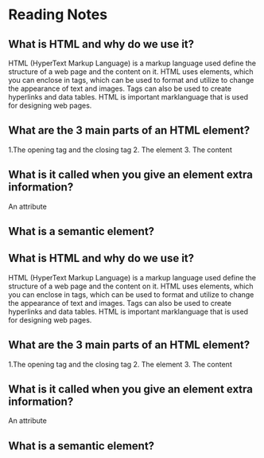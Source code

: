 # Reading Notes

## What is HTML and why do we use it?

HTML (HyperText Markup Language) is a markup language used define the structure of a web page and the content on it. HTML uses elements, which you can enclose in tags, which can be used to format and utilize to change the appearance of text and images. Tags can also be used to create hyperlinks and data tables. HTML is important marklanguage that is used for designing web pages.

## What are the 3 main parts of an HTML element?

1.The opening tag and the closing tag 2. The element 3. The content

## What is it called when you give an element extra information?

An attribute

## What is a semantic element?

## What is HTML and why do we use it?

HTML (HyperText Markup Language) is a markup language used define the structure of a web page and the content on it. HTML uses elements, which you can enclose in tags, which can be used to format and utilize to change the appearance of text and images. Tags can also be used to create hyperlinks and data tables. HTML is important marklanguage that is used for designing web pages.

## What are the 3 main parts of an HTML element?

1.The opening tag and the closing tag 2. The element 3. The content

## What is it called when you give an element extra information?

An attribute

## What is a semantic element?
